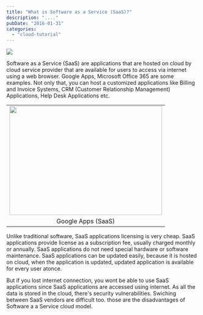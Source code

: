 ```yaml
---
title: "What is Software as a Service (SaaS)?"
description: "...."
pubDate: "2016-01-31"
categories: 
  - "cloud-tutorial"
---
```


[![](/images/Software%2Bas%2Ba%2BService%2B%2528SaaS%2529.jpg)](http://1.bp.blogspot.com/-MTIOkrWFb8g/Vq47DKUBHOI/AAAAAAAACsQ/W9ahMaaHTxI/s1600/Software%2Bas%2Ba%2BService%2B%2528SaaS%2529.jpg)

  

Software as a Service (SaaS) are applications that are hosted on cloud by cloud service provider that are available for users to access via internet using a web browser. Google Apps, Microsoft Office 365 are some examples. Not only that, you can host a customized applications like Billing and Invoice Systems, CRM (Customer Relationship Management) Applications, Help Desk Applications etc.

  

<table align="center" cellpadding="0" cellspacing="0" style="margin-left: auto; margin-right: auto; text-align: center;"><tbody><tr><td style="text-align: center;"><a href="http://4.bp.blogspot.com/-PdhIYkSDoQQ/VrI9WF72R5I/AAAAAAAACto/VSgV4sr9oO0/s1600/3378793.jpg" style="margin-left: auto; margin-right: auto;"><img border="0" height="286" src="images/3378793.jpg" width="400"></a></td></tr><tr><td style="text-align: center;">Google Apps (SaaS)</td></tr></tbody></table>

Unlike traditional software, SaaS applications licensing is very cheap. SaaS applications provide license as a subscription fee, usually charged monthly or annually. SaaS applications do not need special hardware or software maintenance. SaaS applications can be updated easily, because it is hosted on cloud, when the application is updated, updated application is available for every user atonce.  
  

But if you lost internet connection, you wont be able to use SaaS applications since SaaS applications are accessed using internet. As all the data is stored in the cloud, there's security vulnerabilities. Swiching between SaaS vendors are difficult too. those are the disadvantages of Software a a Service cloud model.
